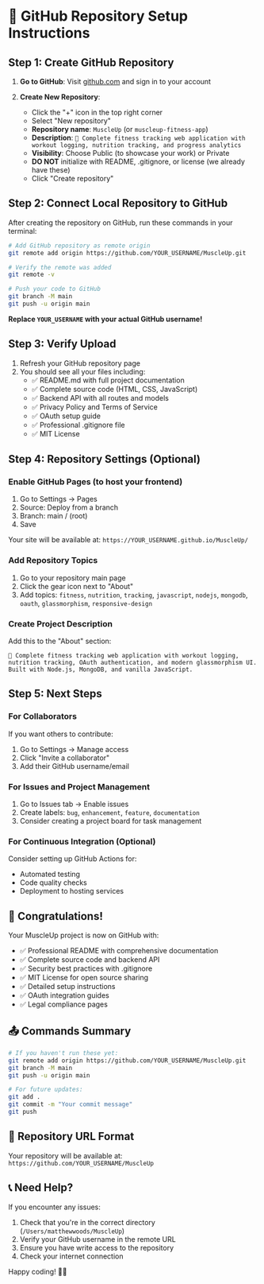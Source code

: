 # 🚀 GitHub Repository Setup Instructions

## Step 1: Create GitHub Repository

1. **Go to GitHub**: Visit [github.com](https://github.com) and sign in to your account

2. **Create New Repository**:
   - Click the "+" icon in the top right corner
   - Select "New repository"
   - **Repository name**: `MuscleUp` (or `muscleup-fitness-app`)
   - **Description**: `💪 Complete fitness tracking web application with workout logging, nutrition tracking, and progress analytics`
   - **Visibility**: Choose Public (to showcase your work) or Private
   - **DO NOT** initialize with README, .gitignore, or license (we already have these)
   - Click "Create repository"

## Step 2: Connect Local Repository to GitHub

After creating the repository on GitHub, run these commands in your terminal:

```bash
# Add GitHub repository as remote origin
git remote add origin https://github.com/YOUR_USERNAME/MuscleUp.git

# Verify the remote was added
git remote -v

# Push your code to GitHub
git branch -M main
git push -u origin main
```

**Replace `YOUR_USERNAME` with your actual GitHub username!**

## Step 3: Verify Upload

1. Refresh your GitHub repository page
2. You should see all your files including:
   - ✅ README.md with full project documentation
   - ✅ Complete source code (HTML, CSS, JavaScript)
   - ✅ Backend API with all routes and models
   - ✅ Privacy Policy and Terms of Service
   - ✅ OAuth setup guide
   - ✅ Professional .gitignore file
   - ✅ MIT License

## Step 4: Repository Settings (Optional)

### Enable GitHub Pages (to host your frontend)
1. Go to Settings → Pages
2. Source: Deploy from a branch
3. Branch: main / (root)
4. Save

Your site will be available at: `https://YOUR_USERNAME.github.io/MuscleUp/`

### Add Repository Topics
1. Go to your repository main page
2. Click the gear icon next to "About"
3. Add topics: `fitness`, `nutrition`, `tracking`, `javascript`, `nodejs`, `mongodb`, `oauth`, `glassmorphism`, `responsive-design`

### Create Project Description
Add this to the "About" section:
```
💪 Complete fitness tracking web application with workout logging, nutrition tracking, OAuth authentication, and modern glassmorphism UI. Built with Node.js, MongoDB, and vanilla JavaScript.
```

## Step 5: Next Steps

### For Collaborators
If you want others to contribute:
1. Go to Settings → Manage access
2. Click "Invite a collaborator"
3. Add their GitHub username/email

### For Issues and Project Management
1. Go to Issues tab → Enable issues
2. Create labels: `bug`, `enhancement`, `feature`, `documentation`
3. Consider creating a project board for task management

### For Continuous Integration (Optional)
Consider setting up GitHub Actions for:
- Automated testing
- Code quality checks
- Deployment to hosting services

## 🎉 Congratulations!

Your MuscleUp project is now on GitHub with:
- ✅ Professional README with comprehensive documentation
- ✅ Complete source code and backend API
- ✅ Security best practices with .gitignore
- ✅ MIT License for open source sharing
- ✅ Detailed setup instructions
- ✅ OAuth integration guides
- ✅ Legal compliance pages

## 📤 Commands Summary

```bash
# If you haven't run these yet:
git remote add origin https://github.com/YOUR_USERNAME/MuscleUp.git
git branch -M main  
git push -u origin main

# For future updates:
git add .
git commit -m "Your commit message"
git push
```

## 🔗 Repository URL Format

Your repository will be available at:
`https://github.com/YOUR_USERNAME/MuscleUp`

## 📞 Need Help?

If you encounter any issues:
1. Check that you're in the correct directory (`/Users/matthewwoods/MuscleUp`)
2. Verify your GitHub username in the remote URL
3. Ensure you have write access to the repository
4. Check your internet connection

Happy coding! 🚀💪
